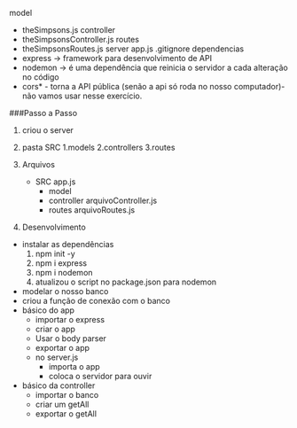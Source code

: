 model
 - theSimpsons.js
controller
 - theSimpsonsController.js
routes
 - theSimpsonsRoutes.js
server
app.js
.gitignore
dependencias
 - express -> framework para desenvolvimento de API
 - nodemon -> é uma dependência que reinicia o servidor a cada alteração no código
 - cors* - torna a API pública (senão a api só roda no nosso computador)- não vamos usar nesse exercício.

 ###Passo a Passo

 1. criou o server
 2. pasta SRC
    1.models
    2.controllers
    3.routes

3. Arquivos
    - SRC
        app.js
        - model
        - controller
            arquivoController.js
        - routes
            arquivoRoutes.js

4. Desenvolvimento
 - instalar as dependências
    1. npm init -y
    2. npm i express
    3. npm i nodemon
    4. atualizou o script no package.json para nodemon
 - modelar o nosso banco
 - criou a função de conexão com o banco
 - básico do app
    - importar o express
    - criar o app
    - Usar o body parser
    - exportar o app
    - no server.js
        - importa o app
        - coloca o servidor para ouvir
- básico da controller
    - importar o banco
    - criar um getAll
    - exportar o getAll 